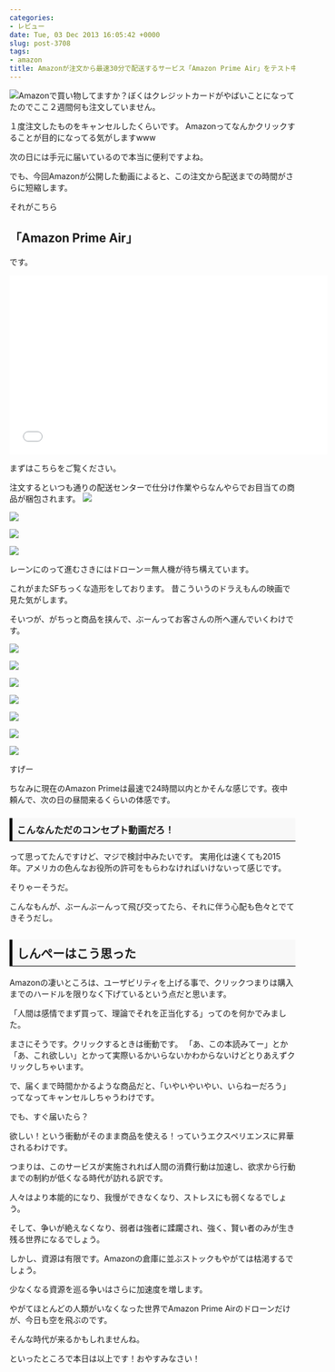 ```yaml
---
categories:
- レビュー
date: Tue, 03 Dec 2013 16:05:42 +0000
slug: post-3708
tags:
- amazon
title: Amazonが注文から最速30分で配送するサービス「Amazon Prime Air」をテスト中らしい
---
```


![](images/amazon-prime-air.png)Amazonで買い物してますか？ぼくはクレジットカードがやばいことになってたのでここ２週間何も注文していません。<!--more-->

１度注文したものをキャンセルしたくらいです。
Amazonってなんかクリックすることが目的になってる気がしますwww

次の日には手元に届いているので本当に便利ですよね。

でも、今回Amazonが公開した動画によると、この注文から配送までの時間がさらに短縮します。

それがこちら<h2>「Amazon Prime Air」</h2>です。

<iframe width="560" height="315" src="//www.youtube.com/embed/98BIu9dpwHU" frameborder="0" allowfullscreen></iframe>

まずはこちらをご覧ください。

注文するといつも通りの配送センターで仕分け作業やらなんやらでお目当ての商品が梱包されます。
<a href="images/3bb905e21c73844a58c9910cde3b95bc.png">![](images/3bb905e21c73844a58c9910cde3b95bc.png)</a>

<a href="images/d06be68bd98492c97462406cf5e0ff4e.png">![](images/d06be68bd98492c97462406cf5e0ff4e.png)</a>

<a href="images/18edebbd8d6bd7bdc7e8703d888b8abd.png">![](images/18edebbd8d6bd7bdc7e8703d888b8abd.png)</a>

<a href="images/aff863949fc0afaffdce59c739aa823c.png">![](images/aff863949fc0afaffdce59c739aa823c.png)</a>


レーンにのって進むさきにはドローン＝無人機が待ち構えています。

これがまたSFちっくな造形をしております。
昔こういうのドラえもんの映画で見た気がします。

そいつが、がちっと商品を挟んで、ぶーんってお客さんの所へ運んでいくわけです。

<a href="images/f190bd61b5ce0cdd038db4a2d36b952a.png">![](images/f190bd61b5ce0cdd038db4a2d36b952a.png)</a>

<a href="images/95b619be1d5d212119a2b2cf0e00dfc2.png">![](images/95b619be1d5d212119a2b2cf0e00dfc2.png)</a>

<a href="images/22117b7925f8c0ceb5decce65b8e5d1b.png">![](images/22117b7925f8c0ceb5decce65b8e5d1b.png)</a>


<a href="images/0f8f419e77b0d7b77a502e9acba5970d.png">![](images/0f8f419e77b0d7b77a502e9acba5970d.png)</a>


<a href="images/314a197e512cc37fff3c901b52c878da.png">![](images/314a197e512cc37fff3c901b52c878da.png)</a>


<a href="images/36e78cff11d912ce0b57d94502a5369b.png">![](images/36e78cff11d912ce0b57d94502a5369b.png)</a>

<a href="images/6ce0aa97a5a40eecf8e73515b9dbbfa1.png">![](images/6ce0aa97a5a40eecf8e73515b9dbbfa1.png)</a>


すげー

ちなみに現在のAmazon Primeは最速で24時間以内とかそんな感じです。夜中頼んで、次の日の昼間来るくらいの体感です。




<h3><div style="padding: 8px 8px; border-color: #000000; border-width: 0 0 1px 5px; border-style: solid; background: #F8F8F8;"><b>こんなんただのコンセプト動画だろ！</b></div></h3>

って思ってたんですけど、マジで検討中みたいです。
実用化は速くても2015年。アメリカの色んなお役所の許可をもらわなければいけないって感じです。

そりゃーそうだ。

こんなもんが、ぶーんぶーんって飛び交ってたら、それに伴う心配も色々とでてきそうだし。


<h2><div style="padding: 8px 8px; border-color: #000000; border-width: 0 0 1px 5px; border-style: solid; background: #F8F8F8;"><b>しんぺーはこう思った</b></div></h2>

Amazonの凄いところは、ユーザビリティを上げる事で、クリックつまりは購入までのハードルを限りなく下げているという点だと思います。

「人間は感情でまず買って、理論でそれを正当化する」ってのを何かでみました。

まさにそうです。クリックするときは衝動です。
「あ、この本読みてー」とか「あ、これ欲しい」とかって実際いるかいらないかわからないけどとりあえずクリックしちゃいます。

で、届くまで時間かかるような商品だと、「いやいやいやい、いらねーだろう」ってなってキャンセルしちゃうわけです。

でも、すぐ届いたら？

欲しい！という衝動がそのまま商品を使える！っていうエクスペリエンスに昇華されるわけです。

つまりは、このサービスが実施されれば人間の消費行動は加速し、欲求から行動までの制約が低くなる時代が訪れる訳です。

人々はより本能的になり、我慢ができなくなり、ストレスにも弱くなるでしょう。

そして、争いが絶えなくなり、弱者は強者に蹂躙され、強く、賢い者のみが生き残る世界になるでしょう。

しかし、資源は有限です。Amazonの倉庫に並ぶストックもやがては枯渇するでしょう。

少なくなる資源を巡る争いはさらに加速度を増します。

やがてほとんどの人類がいなくなった世界でAmazon Prime Airのドローンだけが、今日も空を飛ぶのです。



そんな時代が来るかもしれませんね。

といったところで本日は以上です！おやすみなさい！